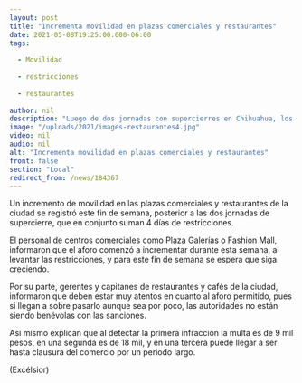 ```yaml
---
layout: post
title: "Incrementa movilidad en plazas comerciales y restaurantes"
date: 2021-05-08T19:25:00.000-06:00
tags:
  
  - Movilidad
  
  - restricciones
  
  - restaurantes
  
author: nil
description: "Luego de dos jornadas con supercierres en Chihuahua, los habitantes se han hecho cita en dichos lugares para disfrutar de un fin de semana"
image: "/uploads/2021/images-restaurantes4.jpg"
video: nil
audio: nil
alt: "Incrementa movilidad en plazas comerciales y restaurantes"
front: false
section: "Local"
redirect_from: /news/184367
---
```


Un incremento de movilidad en las plazas comerciales y restaurantes de la ciudad se registró este fin de semana, posterior a las dos jornadas de supercierre, que en conjunto suman 4 días de restricciones.

El personal de centros comerciales como Plaza Galerías o Fashion Mall, informaron que el aforo comenzó a incrementar durante esta semana, al levantar las restricciones, y para este fin de semana se espera que siga creciendo.

Por su parte, gerentes y capitanes de restaurantes y cafés de la ciudad, informaron que deben estar muy atentos en cuanto al aforo permitido, pues si llegan a sobre pasarlo aunque sea por poco, las autoridades no están siendo benévolas con las sanciones.

Así mismo explican que al detectar la primera infracción la multa es de 9 mil pesos, en una segunda es de 18 mil, y en una tercera puede llegar a ser hasta clausura del comercio por un periodo largo.

(Excélsior)
